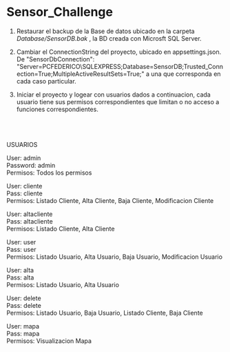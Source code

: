 # Sensor_Challenge
1. Restaurar el backup de la Base de datos ubicado en la carpeta *Database/SensorDB.bak* , la BD creada con Microsft SQL Server.


2. Cambiar el ConnectionString del proyecto, ubicado en appsettings.json.<br/>De "SensorDbConnection": "Server=PCFEDERICO\\SQLEXPRESS;Database=SensorDB;Trusted_Connection=True;MultipleActiveResultSets=True;" a una que corresponda en cada caso particular.


3. Iniciar el proyecto y logear con usuarios dados a continuacion, cada usuario tiene sus permisos correspondientes que limitan o no acceso a funciones correspondientes.
<br/>
<br/>
<br/>
USUARIOS<br/>


User: admin<br/>
Password: admin<br/>
Permisos: Todos los permisos<br/>


User: cliente<br/>
Pass: cliente<br/>
Permisos: Listado Cliente, Alta Cliente, Baja Cliente, Modificacion Cliente<br/>


User: altacliente<br/>
Pass: altacliente<br/>
Permisos: Listado Cliente, Alta Cliente<br/>


User: user<br/>
Pass: user<br/>
Permisos: Listado Usuario, Alta Usuario, Baja Usuario, Modificacion Usuario<br/>


User: alta<br/>
Pass: alta<br/>
Permisos: Listado Usuario, Alta Usuario<br/>

User: delete<br/>
Pass: delete<br/>
Permisos: Listado Usuario, Baja Usuario, Listado Cliente, Baja Cliente<br/>

User: mapa<br/>
Pass: mapa<br/>
Permisos: Visualizacion Mapa<br/>


